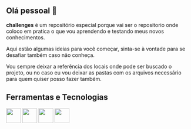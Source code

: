 ## Olá pessoal 👋

**challenges** é um repositório especial porque vai ser o repositorio onde coloco em pratica o que vou aprendendo e testando meus novos conhecimentos. 

Aqui estão algumas ideias para você começar, sinta-se à vontade para se desafiar também caso não conheça. 

Vou sempre deixar a referência dos locais onde pode ser buscado o projeto, ou no caso eu vou deixar as pastas com os arquivos necessário para quem quiser posso fazer também.

## Ferramentas e Tecnologias


<img src="https://cdn.jsdelivr.net/gh/devicons/devicon/icons/git/git-original.svg"  width="40" height="40" /> <img src="https://cdn.jsdelivr.net/gh/devicons/devicon/icons/css3/css3-original.svg" width="40" height="40" /> <img src="https://cdn.jsdelivr.net/gh/devicons/devicon/icons/html5/html5-original.svg" width="40" height="40" /> <img src="https://cdn.jsdelivr.net/gh/devicons/devicon/icons/javascript/javascript-original.svg" width="40" height="40" />
          
